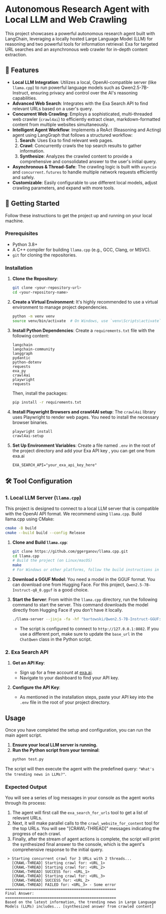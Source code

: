# Autonomous Research Agent with Local LLM and Web Crawling

This project showcases a powerful autonomous research agent built with LangChain, leveraging a locally hosted Large Language Model (LLM) for reasoning and two powerful tools for information retrieval: Exa for targeted URL searches and an asynchronous web crawler for in-depth content extraction.

## 🌟 Features

- **Local LLM Integration**: Utilizes a local, OpenAI-compatible server (like `llama.cpp`) to run powerful language models such as Qwen2.5-7B-Instruct, ensuring privacy and control over the AI's reasoning capabilities.
- **Advanced Web Search**: Integrates with the Exa Search API to find relevant URLs based on a user's query.
- **Concurrent Web Crawling**: Employs a sophisticated, multi-threaded web crawler (`crawl4ai`) to efficiently extract clean, markdown-formatted content from multiple websites simultaneously.
- **Intelligent Agent Workflow**: Implements a ReAct (Reasoning and Acting) agent using LangGraph that follows a structured workflow:
    1.  **Search**: Uses Exa to find relevant web pages.
    2.  **Crawl**: Concurrently crawls the top search results to gather information.
    3.  **Synthesize**: Analyzes the crawled content to provide a comprehensive and consolidated answer to the user's initial query.
- **Asynchronous & Thread-Safe**: The crawling logic is built with `asyncio` and `concurrent.futures` to handle multiple network requests efficiently and safely.
- **Customizable**: Easily configurable to use different local models, adjust crawling parameters, and expand with more tools.

## 🚀 Getting Started

Follow these instructions to get the project up and running on your local machine.

### Prerequisites

-   Python 3.8+
-   A C++ compiler for building `llama.cpp` (e.g., GCC, Clang, or MSVC).
-   `git` for cloning the repositories.

### Installation

1.  **Clone the Repository**:
    ```bash
    git clone <your-repository-url>
    cd <your-repository-name>
    ```

2.  **Create a Virtual Environment**:
    It's highly recommended to use a virtual environment to manage project dependencies.
    ```bash
    python -m venv venv
    source venv/bin/activate  # On Windows, use `venv\Scripts\activate`
    ```

3.  **Install Python Dependencies**:
    Create a `requirements.txt` file with the following content:

    ```
    langchain
    langchain-community
    langgraph
    pydantic
    python-dotenv
    requests
    exa_py
    crawl4ai
    playwright
    requests
    ```

    Then, install the packages:
    ```bash
    pip install -r requirements.txt
    ```

4.  **Install Playwright Browsers and crawl4AI setup**:
    The `crawl4ai` library uses Playwright to render web pages. You need to install the necessary browser binaries.
    ```bash
    playwright install
    crawl4ai-setup
    ```

5.  **Set Up Environment Variables**:
    Create a file named `.env` in the root of the project directory and add your Exa API key , you can get one from exa.ai 
    ```
    EXA_SEARCH_API="your_exa_api_key_here"
    ```

## 🛠️ Tool Configuration

### 1. Local LLM Server (`llama.cpp`)

This project is designed to connect to a local LLM server that is compatible with the OpenAI API format. We recommend using `llama.cpp`.
Build llama.cpp using CMake:

```bash
cmake -B build
cmake --build build --config Release
```
1.  **Clone and Build `llama.cpp`**:
    ```bash
    git clone https://github.com/ggerganov/llama.cpp.git
    cd llama.cpp
    # Build the project (on Linux/macOS)
    make
    # For Windows or other platforms, follow the build instructions in the llama.cpp repository.
    ```

2.  **Download a GGUF Model**:
    You need a model in the GGUF format. You can download one from Hugging Face. For this project, `Qwen2.5-7B-Instruct-q8_0.gguf` is a good choice.

3.  **Start the Server**:
    From within the `llama.cpp` directory, run the following command to start the server. This command downloads the model directly from Hugging Face if you don't have it locally.

    ```bash
    ./llama-server --jinja -fa -hf "bartowski/Qwen2.5-7B-Instruct-GGUF:Q4_K_M" --chat-template-file "\llama.cpp\models\templates\Qwen-Qwen2.5-7B-Instruct.jinja" --port 8082
    ```
    *   The script is configured to connect to `http://127.0.0.1:8082`. If you use a different port, make sure to update the `base_url` in the `ChatQwen` class in the Python script.

### 2. Exa Search API

1.  **Get an API Key**:
    -   Sign up for a free account at [exa.ai](https://exa.ai).
    -   Navigate to your dashboard to find your API key.

2.  **Configure the API Key**:
    -   As mentioned in the installation steps, paste your API key into the `.env` file in the root of your project directory.

## Usage

Once you have completed the setup and configuration, you can run the main agent script.

1.  **Ensure your local LLM server is running.**
2.  **Run the Python script from your terminal**:
    ```bash
    python test.py
    ```

The script will then execute the agent with the predefined query: `"What's the trending news in LLMs?"`.

### Expected Output

You will see a series of log messages in your console as the agent works through its process:

1.  The agent will first call the `exa_search_for_urls` tool to get a list of relevant URLs.
2.  Next, it will make parallel calls to the `crawl_website_for_content` tool for the top URLs. You will see "[CRAWL-THREAD]" messages indicating the progress of each crawl.
3.  Finally, after the stream of agent actions is complete, the script will print the synthesized final answer to the console, which is the agent's comprehensive response to the initial query.

```
 > Starting concurrent crawl for 3 URLs with 2 threads...
   [CRAWL-THREAD] Starting crawl for: <URL_1>
   [CRAWL-THREAD] Starting crawl for: <URL_2>
   [CRAWL-THREAD] SUCCESS for: <URL_1>
   [CRAWL-THREAD] Starting crawl for: <URL_3>
   [CRAWL-THREAD] SUCCESS for: <URL_2>
   [CRAWL-THREAD] FAILED for: <URL_3> - Some error
==================================================
Final Answer:
==================================================
Based on the latest information, the trending news in Large Language Models (LLMs) includes... [synthesized answer from crawled content]

```



